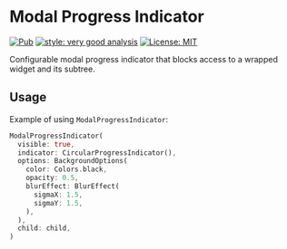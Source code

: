 # Modal Progress Indicator

<p>
<a href="https://pub.dev/packages/modal_progress_indicator"><img src="https://img.shields.io/pub/v/modal_progress_indicator.svg" alt="Pub"></a>
<a href="https://pub.dev/packages/very_good_analysis"><img src="https://img.shields.io/badge/style-very_good_analysis-B22C89.svg" alt="style: very good analysis"></a>
<a href="https://opensource.org/licenses/MIT"><img src="https://img.shields.io/badge/license-MIT-purple.svg" alt="License: MIT"></a>
</p>

Configurable modal progress indicator that blocks access to a wrapped widget and its subtree.

## Usage
Example of using `ModalProgressIndicator`:
```dart
ModalProgressIndicator(
  visible: true,
  indicator: CircularProgressIndicator(),
  options: BackgroundOptions(
    color: Colors.black,
    opacity: 0.5,
    blurEffect: BlurEffect(
      sigmaX: 1.5,
      sigmaY: 1.5,
    ),
  ),
  child: child,
)
```